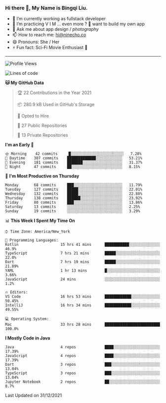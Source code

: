 ### Hi there 👋, My Name is Bingqi Liu.

- 🔭 I’m currently working as fullstack developer
- 🌱 I’m practicing V I M ... even more ? 🤨 want to build my own app
- 💬 Ask me about app design / *photography*
- 📫 How to reach me: hi@ninecho.co
- 😄 Pronouns: She / Her
- ⚡ Fun fact: Sci-Fi Movie Enthusiast 🚀

---

<!--START_SECTION:waka-->
![Profile Views](http://img.shields.io/badge/Profile%20Views-29-blue)

![Lines of code](https://img.shields.io/badge/From%20Hello%20World%20I%27ve%20Written-816%20Thousand%20lines%20of%20code-blue)

**🐱 My GitHub Data** 

> 🏆 22 Contributions in the Year 2021
 > 
> 📦 280.9 kB Used in GitHub's Storage 
 > 
> 💼 Opted to Hire
 > 
> 📜 27 Public Repositories 
 > 
> 🔑 13 Private Repositories  
 > 
**I'm an Early 🐤** 

```text
🌞 Morning    42 commits     █░░░░░░░░░░░░░░░░░░░░░░░░   7.28% 
🌆 Daytime    307 commits    █████████████░░░░░░░░░░░░   53.21% 
🌃 Evening    181 commits    ███████░░░░░░░░░░░░░░░░░░   31.37% 
🌙 Night      47 commits     ██░░░░░░░░░░░░░░░░░░░░░░░   8.15%

```
📅 **I'm Most Productive on Thursday** 

```text
Monday       68 commits     ███░░░░░░░░░░░░░░░░░░░░░░   11.79% 
Tuesday      127 commits    █████░░░░░░░░░░░░░░░░░░░░   22.01% 
Wednesday    132 commits    █████░░░░░░░░░░░░░░░░░░░░   22.88% 
Thursday     138 commits    ██████░░░░░░░░░░░░░░░░░░░   23.92% 
Friday       80 commits     ███░░░░░░░░░░░░░░░░░░░░░░   13.86% 
Saturday     13 commits     ░░░░░░░░░░░░░░░░░░░░░░░░░   2.25% 
Sunday       19 commits     ░░░░░░░░░░░░░░░░░░░░░░░░░   3.29%

```


📊 **This Week I Spent My Time On** 

```text
⌚︎ Time Zone: America/New_York

💬 Programming Languages: 
Kotlin                   15 hrs 41 mins      ███████████░░░░░░░░░░░░░░   46.9% 
TypeScript               7 hrs 21 mins       █████░░░░░░░░░░░░░░░░░░░░   22.0% 
Dart                     7 hrs 19 mins       █████░░░░░░░░░░░░░░░░░░░░   21.89% 
YAML                     1 hr 13 mins        █░░░░░░░░░░░░░░░░░░░░░░░░   3.66% 
JavaScript               24 mins             ░░░░░░░░░░░░░░░░░░░░░░░░░   1.2%

🔥 Editors: 
VS Code                  16 hrs 53 mins      ████████████░░░░░░░░░░░░░   50.45% 
IntelliJ                 16 hrs 34 mins      ████████████░░░░░░░░░░░░░   49.55%

💻 Operating System: 
Mac                      33 hrs 28 mins      █████████████████████████   100.0%

```

**I Mostly Code in Java** 

```text
Java                     4 repos             ████░░░░░░░░░░░░░░░░░░░░░   17.39% 
JavaScript               4 repos             ████░░░░░░░░░░░░░░░░░░░░░   17.39% 
Dart                     3 repos             ███░░░░░░░░░░░░░░░░░░░░░░   13.04% 
TypeScript               3 repos             ███░░░░░░░░░░░░░░░░░░░░░░   13.04% 
Jupyter Notebook         2 repos             ██░░░░░░░░░░░░░░░░░░░░░░░   8.7%

```



 Last Updated on 31/12/2021
<!--END_SECTION:waka-->
